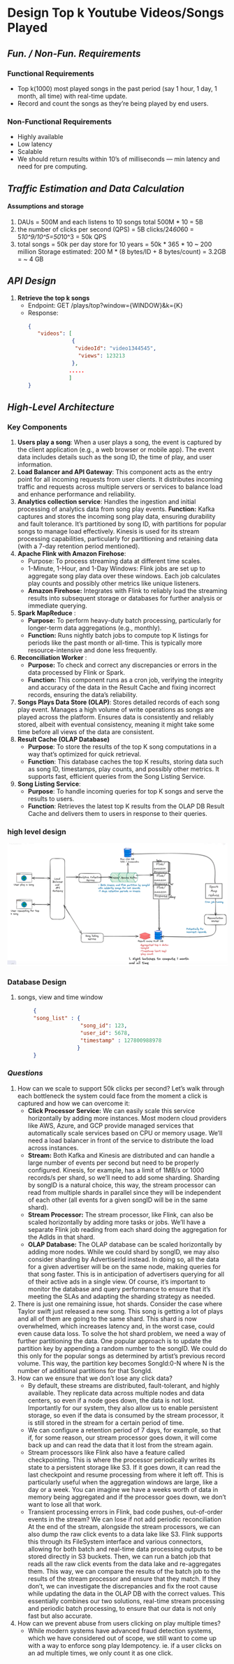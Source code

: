 # Design Top k Youtube Videos/Songs Played

## _Fun. / Non-Fun. Requirements_
### Functional Requirements
   * Top k(1000) most played songs in the past period (say 1 hour, 1 day, 1 month, all time) with real-time update. 
   * Record and count the songs as they’re being played by end users.

### Non-Functional Requirements
   * Highly available
   * Low latency
   * Scalable
   * We should return results within 10’s of milliseconds — min latency and need for pre computing.


## _Traffic Estimation and Data Calculation_
#### Assumptions and storage
1. DAUs = 500M and each listens to 10 songs
   total 500M * 10 = 5B
2. the number of clicks per second (QPS) = 5B clicks/24*60*60 = 5*10^9/10^5=50*10^3 = 50k QPS
3. total songs = 50k per day
   store for 10 years = 50k * 365 * 10 ~ 200 million
   Storage estimated: 200 M * (8 bytes/ID + 8 bytes/count) = 3.2GB = ~ 4 GB


## _API Design_

1. **Retrieve the top k songs**
    * Endpoint: GET /plays/top?window={WINDOW}&k={K}
    * Response:
      ```json
      {
         "videos": [
                    {
                     "videoId": "video1344545",
                      "views": 123213
                    },
                   .....
                   ]
      }
      ```
      
## _High-Level Architecture_
### Key Components

1. **Users play a song**: When a user plays a song, the event is captured by the client application (e.g., a web browser or mobile app). The event data includes details such as the song ID, the time of play, and user information. 
2. **Load Balancer and API Gateway**: This component acts as the entry point for all incoming requests from user clients. It distributes incoming traffic and requests across multiple servers or services to balance load and enhance performance and reliability. 
3. **Analytics collection service**: Handles the ingestion and initial processing of analytics data from song play events.
   **Function:** 
           Kafka captures and stores the incoming song play data, ensuring durability and fault tolerance. 
           It’s partitioned by song ID, with partitions for popular songs to manage load effectively. 
           Kinesis is used for its stream processing capabilities, particularly for partitioning and retaining data (with a 7-day retention period mentioned).
4. **Apache Flink with Amazon Firehose**:
   * Purpose: To process streaming data at different time scales.
   * 1-Minute, 1-Hour, and 1-Day Windows: Flink jobs are set up to aggregate song play data over these windows. Each job calculates play counts and possibly other metrics like unique listeners.
   * **Amazon Firehose:** Integrates with Flink to reliably load the streaming results into subsequent storage or databases for further analysis or immediate querying.
5. **Spark MapReduce** : 
   * **Purpose:** To perform heavy-duty batch processing, particularly for longer-term data aggregations (e.g., monthly).
   * **Function:** Runs nightly batch jobs to compute top K listings for periods like the past month or all-time. This is typically more resource-intensive and done less frequently.
6. **Reconciliation Worker** : 
   * **Purpose:** To check and correct any discrepancies or errors in the data processed by Flink or Spark.
   * **Function:** This component runs as a cron job, verifying the integrity and accuracy of the data in the Result Cache and fixing incorrect records, ensuring the data’s reliability.
7. **Songs Plays Data Store (OLAP)**: Stores detailed records of each song play event. Manages a high volume of write operations as songs are played across the platform. Ensures data is consistently and reliably stored, albeit with eventual consistency, meaning it might take some time before all views of the data are consistent. 
8. **Result Cache (OLAP Database)**
   * **Purpose**: To store the results of the top K song computations in a way that’s optimized for quick retrieval.
   * **Function**: This database caches the top K results, storing data such as song ID, timestamps, play counts, and possibly other metrics. It supports fast, efficient queries from the Song Listing Service.
9. **Song Listing Service**:
   * **Purpose**: To handle incoming queries for top K songs and serve the results to users.
   * **Function**: Retrieves the latest top K results from the OLAP DB Result Cache and delivers them to users in response to their queries.

### high level design
![high level design](./images/Top_K_songs_played.png)

### Database Design

1. songs, view and time window
   ```json
        {
        "song_list" : {
                       "song_id": 123,
                       "user_id": 5678,
                       "timestamp" : 127800988978
                      }
        }
   ```
### _Questions_
1. How can we scale to support 50k clicks per second?
   Let’s walk through each bottleneck the system could face from the moment a click is captured and how we can overcome it:
   * **Click Processor Service:** We can easily scale this service horizontally by adding more instances. Most modern cloud providers like AWS, Azure, and GCP provide managed services that automatically scale services based on CPU or memory usage. We’ll need a load balancer in front of the service to distribute the load across instances. 
   * **Stream:** Both Kafka and Kinesis are distributed and can handle a large number of events per second but need to be properly configured. Kinesis, for example, has a limit of 1MB/s or 1000 records/s per shard, so we’ll need to add some sharding. Sharding by songID is a natural choice, this way, the stream processor can read from multiple shards in parallel since they will be independent of each other (all events for a given songID will be in the same shard). 
   * **Stream Processor:** The stream processor, like Flink, can also be scaled horizontally by adding more tasks or jobs. We’ll have a separate Flink job reading from each shard doing the aggregation for the AdIds in that shard. 
   * **OLAP Database:** The OLAP database can be scaled horizontally by adding more nodes. While we could shard by songID, we may also consider sharding by AdvertiserId instead. In doing so, all the data for a given advertiser will be on the same node, making queries for that song faster. This is in anticipation of advertisers querying for all of their active ads in a single view. Of course, it’s important to monitor the database and query performance to ensure that it’s meeting the SLAs and adapting the sharding strategy as needed.
2. There is just one remaining issue, hot shards.
   Consider the case where Taylor swift just released a new song. This song is getting a lot of plays and all of them are going to the same shard. This shard is now overwhelmed, which increases latency and, in the worst case, could even cause data loss.
   To solve the hot shard problem, we need a way of further partitioning the data. One popular approach is to update the partition key by appending a random number to the songID. We could do this only for the popular songs as determined by artist’s previous record volume. This way, the partition key becomes SongId:0-N where N is the number of additional partitions for that SongId.
3. How can we ensure that we don’t lose any click data?
   * By default, these streams are distributed, fault-tolerant, and highly available. They replicate data across multiple nodes and data centers, so even if a node goes down, the data is not lost. Importantly for our system, they also allow us to enable persistent storage, so even if the data is consumed by the stream processor, it is still stored in the stream for a certain period of time.
   * We can configure a retention period of 7 days, for example, so that if, for some reason, our stream processor goes down, it will come back up and can read the data that it lost from the stream again.
   * Stream processors like Flink also have a feature called checkpointing. This is where the processor periodically writes its state to a persistent storage like S3. If it goes down, it can read the last checkpoint and resume processing from where it left off. This is particularly useful when the aggregation windows are large, like a day or a week. You can imagine we have a weeks worth of data in memory being aggregated and if the processor goes down, we don’t want to lose all that work.
   * Transient processing errors in Flink, bad code pushes, out-of-order events in the stream?
     We can lose if not add periodic reconciliation
     At the end of the stream, alongside the stream processors, we can also dump the raw click events to a data lake like S3. Flink supports this through its FileSystem interface and various connectors, allowing for both batch and real-time data processing outputs to be stored directly in S3 buckets. Then, we can run a batch job that reads all the raw click events from the data lake and re-aggregates them. This way, we can compare the results of the batch job to the results of the stream processor and ensure that they match. If they don’t, we can investigate the discrepancies and fix the root cause while updating the data in the OLAP DB with the correct values.
     This essentially combines our two solutions, real-time stream processing and periodic batch processing, to ensure that our data is not only fast but also accurate.
4. How can we prevent abuse from users clicking on play multiple times? 
   * While modern systems have advanced fraud detection systems, which we have considered out of scope, we still want to come up with a way to enforce song play Idempotency. ie. if a user clicks on an ad multiple times, we only count it as one click.

